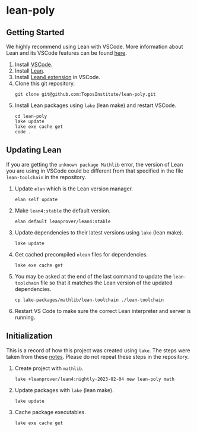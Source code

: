 # lean-poly

## Getting Started

We highly recommend using Lean with VSCode. More information about Lean and its VSCode features can be found [here](https://lean-lang.org/reference/using_lean.html).

1. Install [VSCode](https://code.visualstudio.com/download).
2. Install [Lean](https://leanprover-community.github.io/get_started.html).
3. Install [Lean4 extension](https://github.com/leanprover/vscode-lean4) in VSCode.
4. Clone this git repository.
    ```
    git clone git@github.com:ToposInstitute/lean-poly.git
    ```
5. Install Lean packages using `lake` (lean make) and restart VSCode.
    ```
    cd lean-poly
    lake update
    lake exe cache get
    code .
    ```

## Updating Lean

If you are getting the `unknown package Mathlib` error, the version of Lean you are using in VSCode could be different from that specified in the file `lean-toolchain` in the repository.

1. Update `elan` which is the Lean version manager.
    ```
    elan self update
    ```
2. Make `lean4:stable` the default version.
    ```
    elan default leanprover/lean4:stable
    ```
3. Update dependencies to their latest versions using `lake` (lean make).
    ```
    lake update
    ```
4. Get cached precompiled `olean` files for dependencies.
    ```
    lake exe cache get
    ```
5. You may be asked at the end of the last command to update the `lean-toolchain` file so that it matches the Lean version of the updated dependencies.
    ```
    cp lake-packages/mathlib/lean-toolchain ./lean-toolchain
    ```
6. Restart VS Code to make sure the correct Lean interpreter and server is running.

## Initialization

This is a record of how this project was created using `lake`. The steps were taken from these [notes](https://leanprover-community.github.io/install/project.html). Please do not repeat these steps in the repository.

1. Create project with `mathlib`.
    ```
    lake +leanprover/lean4:nightly-2023-02-04 new lean-poly math
    ```
2. Update packages with `lake` (lean make).
    ```
    lake update
    ```
3. Cache package executables.
    ```
    lake exe cache get
    ```